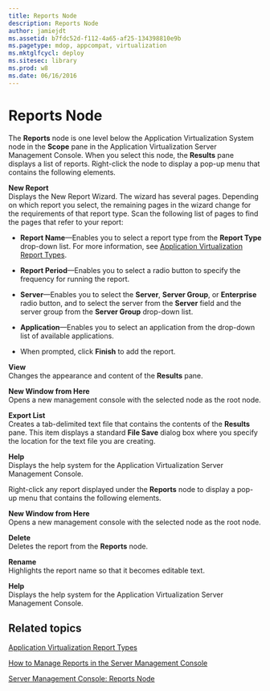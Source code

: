 ```yaml
---
title: Reports Node
description: Reports Node
author: jamiejdt
ms.assetid: b7fdc52d-f112-4a65-af25-134398810e9b
ms.pagetype: mdop, appcompat, virtualization
ms.mktglfcycl: deploy
ms.sitesec: library
ms.prod: w8
ms.date: 06/16/2016
---
```



# Reports Node


The **Reports** node is one level below the Application Virtualization System node in the **Scope** pane in the Application Virtualization Server Management Console. When you select this node, the **Results** pane displays a list of reports. Right-click the node to display a pop-up menu that contains the following elements.

<a href="" id="new-report"></a>**New Report**  
Displays the New Report Wizard. The wizard has several pages. Depending on which report you select, the remaining pages in the wizard change for the requirements of that report type. Scan the following list of pages to find the pages that refer to your report:

-   **Report Name**—Enables you to select a report type from the **Report Type** drop-down list. For more information, see [Application Virtualization Report Types](application-virtualization-report-types.md).

-   **Report Period**—Enables you to select a radio button to specify the frequency for running the report.

-   **Server**—Enables you to select the **Server**, **Server Group**, or **Enterprise** radio button, and to select the server from the **Server** field and the server group from the **Server Group** drop-down list.

-   **Application**—Enables you to select an application from the drop-down list of available applications.

-   When prompted, click **Finish** to add the report.

<a href="" id="view"></a>**View**  
Changes the appearance and content of the **Results** pane.

<a href="" id="new-window-from-here"></a>**New Window from Here**  
Opens a new management console with the selected node as the root node.

<a href="" id="export-list"></a>**Export List**  
Creates a tab-delimited text file that contains the contents of the **Results** pane. This item displays a standard **File Save** dialog box where you specify the location for the text file you are creating.

<a href="" id="help"></a>**Help**  
Displays the help system for the Application Virtualization Server Management Console.

Right-click any report displayed under the **Reports** node to display a pop-up menu that contains the following elements.

<a href="" id="new-window-from-here"></a>**New Window from Here**  
Opens a new management console with the selected node as the root node.

<a href="" id="delete"></a>**Delete**  
Deletes the report from the **Reports** node.

<a href="" id="rename"></a>**Rename**  
Highlights the report name so that it becomes editable text.

<a href="" id="help"></a>**Help**  
Displays the help system for the Application Virtualization Server Management Console.

## Related topics


[Application Virtualization Report Types](application-virtualization-report-types.md)

[How to Manage Reports in the Server Management Console](how-to-manage-reports-in-the-server-management-console.md)

[Server Management Console: Reports Node](server-management-console-reports-node.md)

 

 





